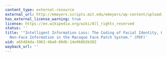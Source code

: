 ```yaml
---
content_type: external-resource
external_url: http://emeyers.scripts.mit.edu/emeyers/wp-content/uploads/2015/05/Meyers_JNeurosci_2015.pdf
has_external_license_warning: true
license: https://en.wikipedia.org/wiki/All_rights_reserved
status: ''
title: '"Intelligent Information Loss: The Coding of Facial Identity, Head Pose, and
  Non-Face Information in the Macaque Face Patch System." (PDF)'
uid: a65484da-3963-46a0-80db-14e968b5b302
wayback_url: ''
---
```

